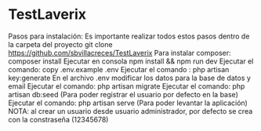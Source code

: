 # TestLaverix
 Pasos para instalación:
 Es importante realizar todos estos pasos dentro de la carpeta del proyecto
 git clone https://github.com/sbvillacreces/TestLaverix
 Para instalar composer: composer install 
 Ejecutar en consola npm install && npm run dev
 Ejecutar el comando: copy .env.example .env
 Ejecutar el comando : php artisan key:generate
 En el archivo .env modificar los datos para la base de datos y email
 Ejecutar el comando: php artisan migrate
 Ejecutar el comando: php artisan db:seed (Para poder registrar el usuario por defecto en la base)
 Ejecutar el comando: php artisan serve (Para poder levantar la aplicación)
 NOTA: al crear un usuario desde usuario administrador, por defecto se crea con la constraseña (12345678)